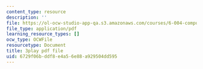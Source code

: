 ```yaml
---
content_type: resource
description: ''
file: https://ol-ocw-studio-app-qa.s3.amazonaws.com/courses/6-004-computation-structures-spring-2017/6729f06bddf8e4a56e88a929504dd595_CcInkh1mKZA.pdf
file_type: application/pdf
learning_resource_types: []
ocw_type: OCWFile
resourcetype: Document
title: 3play pdf file
uid: 6729f06b-ddf8-e4a5-6e88-a929504dd595
---
```

